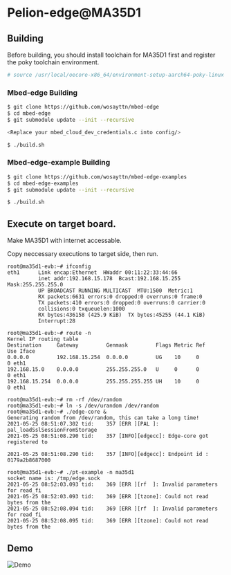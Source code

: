# Pelion-edge@MA35D1

## Building

Before building, you should install toolchain for MA35D1 first and register the poky toolchain environment.

```bash
# source /usr/local/oecore-x86_64/environment-setup-aarch64-poky-linux
```

### Mbed-edge Building

```bash
$ git clone https://github.com/wosayttn/mbed-edge
$ cd mbed-edge
$ git submodule update --init --recursive

<Replace your mbed_cloud_dev_credentials.c into config/>

$ ./build.sh
```

### Mbed-edge-example Building

```bash
$ git clone https://github.com/wosayttn/mbed-edge-examples
$ cd mbed-edge-examples
$ git submodule update --init --recursive

$ ./build.sh
```

## Execute on target board.

Make MA35D1 with internet accessable.

Copy neccessary executions to target side, then run.


```
root@ma35d1-evb:~# ifconfig
eth1      Link encap:Ethernet  HWaddr 00:11:22:33:44:66
          inet addr:192.168.15.178  Bcast:192.168.15.255  Mask:255.255.255.0
          UP BROADCAST RUNNING MULTICAST  MTU:1500  Metric:1
          RX packets:6631 errors:0 dropped:0 overruns:0 frame:0
          TX packets:410 errors:0 dropped:0 overruns:0 carrier:0
          collisions:0 txqueuelen:1000
          RX bytes:436158 (425.9 KiB)  TX bytes:45255 (44.1 KiB)
          Interrupt:28

root@ma35d1-evb:~# route -n
Kernel IP routing table
Destination     Gateway         Genmask         Flags Metric Ref    Use Iface
0.0.0.0         192.168.15.254  0.0.0.0         UG    10     0        0 eth1
192.168.15.0    0.0.0.0         255.255.255.0   U     0      0        0 eth1
192.168.15.254  0.0.0.0         255.255.255.255 UH    10     0        0 eth1

root@ma35d1-evb:~# rm -rf /dev/random
root@ma35d1-evb:~# ln -s /dev/urandom /dev/random
root@ma35d1-evb:~# ./edge-core &
Generating random from /dev/random, this can take a long time!
2021-05-25 08:51:07.302 tid:    357 [ERR ][PAL ]: pal_loadSslSessionFromStorage
2021-05-25 08:51:08.290 tid:    357 [INFO][edgecc]: Edge-core got registered to

2021-05-25 08:51:08.290 tid:    357 [INFO][edgecc]: Endpoint id : 0179a2b8687000

root@ma35d1-evb:~# ./pt-example -n ma35d1
socket name is: /tmp/edge.sock
2021-05-25 08:52:03.093 tid:    369 [ERR ][rf  ]: Invalid parameters for read_fi
2021-05-25 08:52:03.093 tid:    369 [ERR ][tzone]: Could not read bytes from the
2021-05-25 08:52:08.094 tid:    369 [ERR ][rf  ]: Invalid parameters for read_fi
2021-05-25 08:52:08.095 tid:    369 [ERR ][tzone]: Could not read bytes from the

```

## Demo

![Demo](https://i.imgur.com/2EDAr2e.gif)
